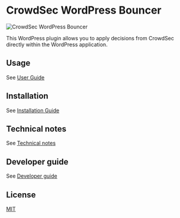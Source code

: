 # CrowdSec WordPress Bouncer

![CrowdSec WordPress Bouncer](https://github.com/crowdsecurity/cs-wordpress-bouncer/raw/main/.wordpress-org/banner-1544x500.png "CrowdSec WordPress Bouncer")

This WordPress plugin allows you to apply decisions from CrowdSec directly within the WordPress application.


## Usage

See [User Guide](https://github.com/crowdsecurity/cs-wordpress-bouncer/blob/main/docs/USER_GUIDE.md)

## Installation

See [Installation Guide](https://github.com/crowdsecurity/cs-wordpress-bouncer/blob/main/docs/INSTALLATION_GUIDE.md)


## Technical notes

See [Technical notes](https://github.com/crowdsecurity/cs-wordpress-bouncer/blob/main/docs/TECHNICAL_NOTES.md)

## Developer guide

See [Developer guide](https://github.com/crowdsecurity/cs-wordpress-bouncer/blob/main/docs/DEVELOPER.md)


## License

[MIT](https://github.com/crowdsecurity/cs-wordpress-bouncer/blob/main/LICENSE)

